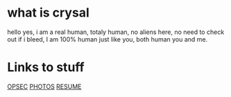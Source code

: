 <h1> what is crysal </h1>
hello yes,
i am a real human,
totaly human,
no aliens here,
no need to check out if i bleed,
I am 100% human just like you,
both human you and me.
<p><h1>Links to stuff</h1></p>
<a href="/opsec/index.html">OPSEC</a>
<a href="/photos/index.html">PHOTOS</a>
<a href="/resume/index.html">RESUME</a>
